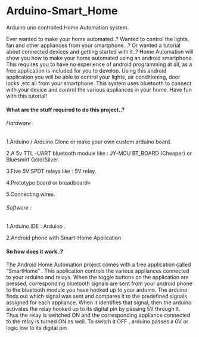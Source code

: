 # Arduino-Smart_Home
Arduino uno controlled Home Automation system.

<p>Ever wanted to make your home automated..? Wanted to control the lights, fan and other appliances from your smartphone...? Or wanted a tutorial about connected devices and getting started with it..?  Home Automation will show you how to make your home automated using an android smartphone. This requires you to have no experience of android programming at all, as a free application is included for you to develop. Using this android application you will be able to control your lights, air conditioning, door locks ,etc all from your smartphone. This system uses bluetooth to connect with your device and control the various appliances in your home. Have fun with this tutorial!</p>

<h4>What are the stuff required to do this project..?</h4>
<h6>Hardware :</h6>
<p>1.Arduino / Arduino Clone or make your own custom arduino board.</p>
<p>2.A 5v TTL -UART bluetooth module like : JY-MCU BT_BOARD (Cheaper) or Bluesmirf Gold/Silver.</p>
<p>3.Five 5V SPDT relays like : 5V relay.</p>
<p>4.Prototype board or breadboard></p>
<p>5.Connecting wires.</p>

<h6>Software :</h6>
<p>1.Arduino IDE : Arduino .</p>
<p>2.Android phone with Smart-Home Application</p>

<h4>So how does it work..? </h4>
<p>The Android Home Automation project comes with a free application called “SmartHome” . This application controls the various appliances connected to your arduino and relays. When the toggle buttons on the application are pressed, corresponding bluetooth signals are sent from your android phone to the bluetooth module you have hooked up to your arduino. The arduino finds out which signal was sent and compares it to the predefined signals assigned for each appliance. When it identifies that signal, then the arduino activates the relay hooked up to its digital pin by passing 5V through it. Thus the relay is switched ON and the corresponding appliance connected to the relay is turned ON as well. To switch it OFF , arduino passes a 0V or logic low to its digital pin.
</p>
